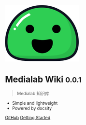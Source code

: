 ![logo](_media/icon.svg)

# Medialab Wiki <small>0.0.1</small>

> Medialab 知识库

- Simple and lightweight
- Powered by docsity

[GitHub](https://github.com/faymek/docsify/)
[Getting Started](#Medialab-wiki)
